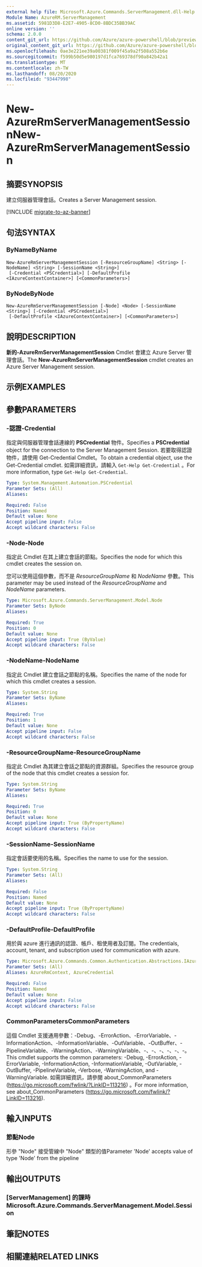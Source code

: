 ```yaml
---
external help file: Microsoft.Azure.Commands.ServerManagement.dll-Help.xml
Module Name: AzureRM.ServerManagement
ms.assetid: 5981D3D8-E2E7-4905-8CD0-8BDC35BB39AC
online version: ''
schema: 2.0.0
content_git_url: https://github.com/Azure/azure-powershell/blob/preview/src/ResourceManager/ServerManagement/Commands.ServerManagement/help/New-AzureRmServerManagementSession.md
original_content_git_url: https://github.com/Azure/azure-powershell/blob/preview/src/ResourceManager/ServerManagement/Commands.ServerManagement/help/New-AzureRmServerManagementSession.md
ms.openlocfilehash: 0ae3e221ee39a00381f009f45a9a2f508a552b6e
ms.sourcegitcommit: f599b50d5e980197d1fca769378df90a842b42a1
ms.translationtype: MT
ms.contentlocale: zh-TW
ms.lasthandoff: 08/20/2020
ms.locfileid: "93447998"
---
```

# <span data-ttu-id="9eebc-101">New-AzureRmServerManagementSession</span><span class="sxs-lookup"><span data-stu-id="9eebc-101">New-AzureRmServerManagementSession</span></span>

## <span data-ttu-id="9eebc-102">摘要</span><span class="sxs-lookup"><span data-stu-id="9eebc-102">SYNOPSIS</span></span>
<span data-ttu-id="9eebc-103">建立伺服器管理會話。</span><span class="sxs-lookup"><span data-stu-id="9eebc-103">Creates a Server Management session.</span></span>

[!INCLUDE [migrate-to-az-banner](../../includes/migrate-to-az-banner.md)]

## <span data-ttu-id="9eebc-104">句法</span><span class="sxs-lookup"><span data-stu-id="9eebc-104">SYNTAX</span></span>

### <span data-ttu-id="9eebc-105">ByName</span><span class="sxs-lookup"><span data-stu-id="9eebc-105">ByName</span></span>
```
New-AzureRmServerManagementSession [-ResourceGroupName] <String> [-NodeName] <String> [-SessionName <String>]
 [-Credential <PSCredential>] [-DefaultProfile <IAzureContextContainer>] [<CommonParameters>]
```

### <span data-ttu-id="9eebc-106">ByNode</span><span class="sxs-lookup"><span data-stu-id="9eebc-106">ByNode</span></span>
```
New-AzureRmServerManagementSession [-Node] <Node> [-SessionName <String>] [-Credential <PSCredential>]
 [-DefaultProfile <IAzureContextContainer>] [<CommonParameters>]
```

## <span data-ttu-id="9eebc-107">說明</span><span class="sxs-lookup"><span data-stu-id="9eebc-107">DESCRIPTION</span></span>
<span data-ttu-id="9eebc-108">**新的-AzureRmServerManagementSession** Cmdlet 會建立 Azure Server 管理會話。</span><span class="sxs-lookup"><span data-stu-id="9eebc-108">The **New-AzureRmServerManagementSession** cmdlet creates an Azure Server Management session.</span></span>

## <span data-ttu-id="9eebc-109">示例</span><span class="sxs-lookup"><span data-stu-id="9eebc-109">EXAMPLES</span></span>

## <span data-ttu-id="9eebc-110">參數</span><span class="sxs-lookup"><span data-stu-id="9eebc-110">PARAMETERS</span></span>

### <span data-ttu-id="9eebc-111">-認證</span><span class="sxs-lookup"><span data-stu-id="9eebc-111">-Credential</span></span>
<span data-ttu-id="9eebc-112">指定與伺服器管理會話連線的 **PSCredential** 物件。</span><span class="sxs-lookup"><span data-stu-id="9eebc-112">Specifies a **PSCredential** object for the connection to the Server Management Session.</span></span>
<span data-ttu-id="9eebc-113">若要取得認證物件，請使用 Get-Credential Cmdlet。</span><span class="sxs-lookup"><span data-stu-id="9eebc-113">To obtain a credential object, use the Get-Credential cmdlet.</span></span>
<span data-ttu-id="9eebc-114">如需詳細資訊，請輸入 `Get-Help Get-Credential` 。</span><span class="sxs-lookup"><span data-stu-id="9eebc-114">For more information, type `Get-Help Get-Credential`.</span></span>

```yaml
Type: System.Management.Automation.PSCredential
Parameter Sets: (All)
Aliases: 

Required: False
Position: Named
Default value: None
Accept pipeline input: False
Accept wildcard characters: False
```

### <span data-ttu-id="9eebc-115">-Node</span><span class="sxs-lookup"><span data-stu-id="9eebc-115">-Node</span></span>
<span data-ttu-id="9eebc-116">指定此 Cmdlet 在其上建立會話的節點。</span><span class="sxs-lookup"><span data-stu-id="9eebc-116">Specifies the node for which this cmdlet creates the session on.</span></span>

<span data-ttu-id="9eebc-117">您可以使用這個參數，而不是 *ResourceGroupName* 和 *NodeName* 參數。</span><span class="sxs-lookup"><span data-stu-id="9eebc-117">This parameter may be used instead of the *ResourceGroupName* and *NodeName* parameters.</span></span>

```yaml
Type: Microsoft.Azure.Commands.ServerManagement.Model.Node
Parameter Sets: ByNode
Aliases: 

Required: True
Position: 0
Default value: None
Accept pipeline input: True (ByValue)
Accept wildcard characters: False
```

### <span data-ttu-id="9eebc-118">-NodeName</span><span class="sxs-lookup"><span data-stu-id="9eebc-118">-NodeName</span></span>
<span data-ttu-id="9eebc-119">指定此 Cmdlet 建立會話之節點的名稱。</span><span class="sxs-lookup"><span data-stu-id="9eebc-119">Specifies the name of the node for which this cmdlet creates a session.</span></span>

```yaml
Type: System.String
Parameter Sets: ByName
Aliases: 

Required: True
Position: 1
Default value: None
Accept pipeline input: False
Accept wildcard characters: False
```

### <span data-ttu-id="9eebc-120">-ResourceGroupName</span><span class="sxs-lookup"><span data-stu-id="9eebc-120">-ResourceGroupName</span></span>
<span data-ttu-id="9eebc-121">指定此 Cmdlet 為其建立會話之節點的資源群組。</span><span class="sxs-lookup"><span data-stu-id="9eebc-121">Specifies the resource group of the node that this cmdlet creates a session for.</span></span>

```yaml
Type: System.String
Parameter Sets: ByName
Aliases: 

Required: True
Position: 0
Default value: None
Accept pipeline input: True (ByPropertyName)
Accept wildcard characters: False
```

### <span data-ttu-id="9eebc-122">-SessionName</span><span class="sxs-lookup"><span data-stu-id="9eebc-122">-SessionName</span></span>
<span data-ttu-id="9eebc-123">指定會話要使用的名稱。</span><span class="sxs-lookup"><span data-stu-id="9eebc-123">Specifies the name to use for the session.</span></span>

```yaml
Type: System.String
Parameter Sets: (All)
Aliases: 

Required: False
Position: Named
Default value: None
Accept pipeline input: True (ByPropertyName)
Accept wildcard characters: False
```

### <span data-ttu-id="9eebc-124">-DefaultProfile</span><span class="sxs-lookup"><span data-stu-id="9eebc-124">-DefaultProfile</span></span>
<span data-ttu-id="9eebc-125">用於與 azure 進行通訊的認證、帳戶、租使用者及訂閱。</span><span class="sxs-lookup"><span data-stu-id="9eebc-125">The credentials, account, tenant, and subscription used for communication with azure.</span></span>

```yaml
Type: Microsoft.Azure.Commands.Common.Authentication.Abstractions.IAzureContextContainer
Parameter Sets: (All)
Aliases: AzureRmContext, AzureCredential

Required: False
Position: Named
Default value: None
Accept pipeline input: False
Accept wildcard characters: False
```

### <span data-ttu-id="9eebc-126">CommonParameters</span><span class="sxs-lookup"><span data-stu-id="9eebc-126">CommonParameters</span></span>
<span data-ttu-id="9eebc-127">這個 Cmdlet 支援通用參數：-Debug、-ErrorAction、-ErrorVariable、-InformationAction、-InformationVariable、-OutVariable、-OutBuffer、-PipelineVariable、-WarningAction、-WarningVariable、-、-、-、-、-、-。</span><span class="sxs-lookup"><span data-stu-id="9eebc-127">This cmdlet supports the common parameters: -Debug, -ErrorAction, -ErrorVariable, -InformationAction, -InformationVariable, -OutVariable, -OutBuffer, -PipelineVariable, -Verbose, -WarningAction, and -WarningVariable.</span></span> <span data-ttu-id="9eebc-128">如需詳細資訊，請參閱 about_CommonParameters (https://go.microsoft.com/fwlink/?LinkID=113216) 。</span><span class="sxs-lookup"><span data-stu-id="9eebc-128">For more information, see about_CommonParameters (https://go.microsoft.com/fwlink/?LinkID=113216).</span></span>

## <span data-ttu-id="9eebc-129">輸入</span><span class="sxs-lookup"><span data-stu-id="9eebc-129">INPUTS</span></span>

### <span data-ttu-id="9eebc-130">節點</span><span class="sxs-lookup"><span data-stu-id="9eebc-130">Node</span></span>
<span data-ttu-id="9eebc-131">形參 "Node" 接受管線中 "Node" 類型的值</span><span class="sxs-lookup"><span data-stu-id="9eebc-131">Parameter 'Node' accepts value of type 'Node' from the pipeline</span></span>

## <span data-ttu-id="9eebc-132">輸出</span><span class="sxs-lookup"><span data-stu-id="9eebc-132">OUTPUTS</span></span>

### <span data-ttu-id="9eebc-133">[ServerManagement] 的課時</span><span class="sxs-lookup"><span data-stu-id="9eebc-133">Microsoft.Azure.Commands.ServerManagement.Model.Session</span></span>

## <span data-ttu-id="9eebc-134">筆記</span><span class="sxs-lookup"><span data-stu-id="9eebc-134">NOTES</span></span>

## <span data-ttu-id="9eebc-135">相關連結</span><span class="sxs-lookup"><span data-stu-id="9eebc-135">RELATED LINKS</span></span>

